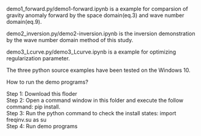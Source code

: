demo1_forward.py/demo1-forward.ipynb  is a example for comparsion of gravity anomaly forward by the space domain(eq.3) and wave number domain(eq.9).  

demo2_inversion.py/demo2-inversion.ipynb is the inversion demonstration by the wave number domain method of this study.  

demo3_Lcurve.py/demo3_Lcurve.ipynb is a example for optimizing regularization parameter.  

The three python source examples have been tested on the Windows 10.  

How to run the demo programs?  

Step 1: Download this floder  
Step 2: Open a command window in this folder and execute the follow command: pip install.  
Step 3: Run the python command to check the install states: import freqinv.su as su  
Step 4: Run demo programs
